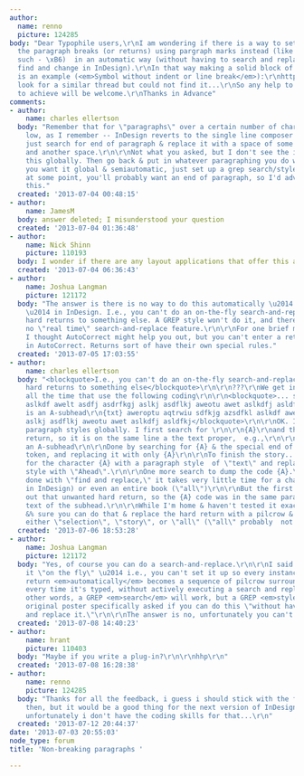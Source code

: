 ```yaml
---
author:
  name: renno
  picture: 124285
body: "Dear Typophile users,\r\nI am wondering if there is a way to set the text without
  the paragraph breaks (or returns) using pargraph marks instead (like a pilcrow or
  such - \xB6)  in an automatic way (without having to search and replace it with
  find and change in InDesign).\r\nIn that way making a solid block of text.\r\nHere
  is an example (<em>Symbol without indent or line break</em>):\r\nhttp://www.thinkingwithtype.com/contents/text/#Marking_Paragraphs\r\n\r\nI
  look for a similar thread but could not find it...\r\nSo any help to make it easier
  to achieve will be welcome.\r\nThanks in Advance"
comments:
- author:
    name: charles ellertson
  body: "Remember that for \"paragraphs\" over a certain number of characters -- pretty
    low, as I remember -- InDesign reverts to the single line composer mode.\r\n\r\nOtherwise,
    just search for end of paragraph & replace it with a space of some sort, a pilcrow,
    and another space.\r\n\r\nNot what you asked, but I don't see the issue of doing
    this globally. Then go back & put in whatever paragraphing you do want.\r\n\r\nIf
    you want it global & semiautomatic, just set up a grep search/style. However,
    at some point, you'll probably want an end of paragraph, so I'd advise against
    this."
  created: '2013-07-04 00:48:15'
- author:
    name: JamesM
  body: answer deleted; I misunderstood your question
  created: '2013-07-04 01:36:48'
- author:
    name: Nick Shinn
    picture: 110193
  body: I wonder if there are any layout applications that offer this as an option?
  created: '2013-07-04 06:36:43'
- author:
    name: Joshua Langman
    picture: 121172
  body: "The answer is there is no way to do this automatically \u2014 in real time
    \u2014 in InDesign. I.e., you can't do an on-the-fly search-and-replace to change
    hard returns to something else. A GREP style won't do it, and there's annoyingly
    no \"real time\" search-and-replace feature.\r\n\r\nFor one brief moment of hope,
    I thought AutoCorrect might help you out, but you can't enter a return as a character
    in AutoCorrect. Returns sort of have their own special rules."
  created: '2013-07-05 17:03:55'
- author:
    name: charles ellertson
  body: "<blockquote>I.e., you can't do an on-the-fly search-and-replace to change
    hard returns to something else</blockquote>\r\n\r\n???\r\nWe get in manuscripts
    all the time that use the following coding\r\n\r\n<blockquote>... sdfkjg azsdfkl
    aslkdf awelt asdfj asdrfkgj aslkj asdflkj aweotu awet aslkdfj asldfkj\r\n{A}\r\nThis
    is an A-subhead\r\n{txt} aweroptu aqtrwiu sdfkjg azsdfkl aslkdf awelt asdfj asdrfkgj
    aslkj asdflkj aweotu awet aslkdfj asldfkj</blockquote>\r\n\r\nOK. I want to apply
    paragraph styles globally. I first search for \r\n\r\n{A}\r\nand throw out the
    return, so it is on the same line a the text proper,  e.g.,\r\n\r\n{A}This is
    an A-subhead\r\n\r\nDone by searching for {A} & the special end of paragraph wildcard
    token, and replacing it with only {A}\r\n\r\nTo finish the story... I then search
    for the character {A} with a paragraph style  of \"text\" and replace the paragraph
    style with \"Ahead\".\r\n\r\nOne more search to dump the code {A}.\r\n\r\nAll
    done with \"find and replace,\" it takes very little time for a chapter (\"story\"
    in InDesign) or even an entire book (\"all\")\r\n\r\nBut the first step was knocking
    out that unwanted hard return, so the {A} code was in the same paragraph as the
    text of the subhead.\r\n\r\nWhile I'm home & haven't tested it exactly, I'm 99.44
    &% sure you can do that & replace the hard return with a pilcrow & spaces, using
    either \"selection\", \"story\", or \"all\" (\"all\" probably  not a smart choice...)\r\n"
  created: '2013-07-06 18:53:28'
- author:
    name: Joshua Langman
    picture: 121172
  body: "Yes, of course you can do a search-and-replace.\r\n\r\nI said you can't do
    it \"on the fly\" \u2014 i.e., you can't set it up so every instance of a hard
    return <em>automatically</em> becomes a sequence of pilcrow surrounded by spaces
    every time it's typed, without actively executing a search and replace.\r\n\r\nIn
    other words, a GREP <em>search</em> will work, but a GREP <em>style</em> won't.\r\n\r\nThe
    original poster specifically asked if you can do this \"without having to search
    and replace it.\"\r\n\r\nThe answer is no, unfortunately you can't."
  created: '2013-07-08 14:40:23'
- author:
    name: hrant
    picture: 110403
  body: "Maybe if you write a plug-in?\r\n\r\nhhp\r\n"
  created: '2013-07-08 16:28:38'
- author:
    name: renno
    picture: 124285
  body: "Thanks for all the feedback, i guess i should stick with the find and replace
    then, but it would be a good thing for the next version of InDesign or some plug-in,
    unfortunately i don't have the coding skills for that...\r\n"
  created: '2013-07-12 20:44:37'
date: '2013-07-03 20:55:03'
node_type: forum
title: 'Non-breaking paragraphs '

---
```

